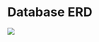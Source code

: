 # Database ERD
<img src="https://noodelzcsgoaibucket.s3.ap-southeast-1.amazonaws.com/misc/ERD-FINAL-3" />
